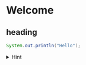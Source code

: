 Welcome
=======

heading
-------

``` java
System.out.println("Hello");
```

<details>
<summary>Hint</summary>

~~~ java
System.out.println("Surprise");
~~~

</details>
